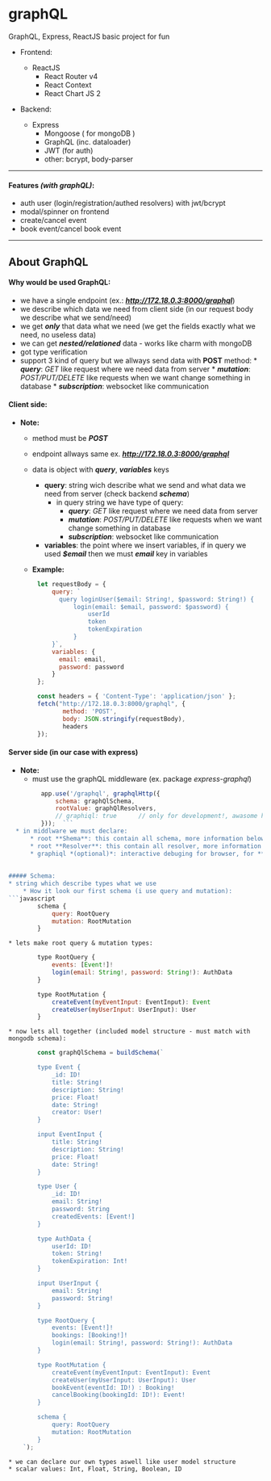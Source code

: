 # graphQL
GraphQL, Express, ReactJS basic project for fun


* Frontend: 
  * ReactJS
      * React Router v4
      * React Context
      * React Chart JS 2
      
* Backend: 
  * Express 
      * Mongoose ( for mongoDB )
      * GraphQL (inc. dataloader)
      * JWT (for auth)
      * other: bcrypt, body-parser
 
 ----------------------------------
      
#### Features *(with graphQL)*:
- auth user (login/registration/authed resolvers) with jwt/bcrypt
- modal/spinner on frontend
- create/cancel event
- book event/cancel book event

---------------------------------

## About GraphQL

#### Why would be used GraphQL:
* we have a single endpoint (ex.: ***http://172.18.0.3:8000/graphql***)
* we describe which data we need from client side (in our request body we describe what we send/need)
* we get ***only*** that data what we need (we get the fields exactly what we need, no useless data)
* we can get ***nested/relationed*** data - works like charm with mongoDB
* got type verification
* support 3 kind of query but we allways send data with **POST** method:
       * ***query***: *GET* like request where we need data from server
       * ***mutation***: *POST/PUT/DELETE* like requests when we want change something in database
       * ***subscription***: websocket like communication



#### Client side:

* **Note:**
  * method must be ***POST***
  * endpoint allways same ex. ***http://172.18.0.3:8000/graphql***
  * data is object with ***query***, ***variables*** keys
      * **query**: string wich describe what we send and what data we need from server (check backend ***schema***) 
          * in query string we have  type of query:
              * ***query***: *GET* like request where we need data from server
              * ***mutation***: *POST/PUT/DELETE* like requests when we want change something in database
              * ***subscription***: websocket like communication
      * **variables**: the point where we insert variables, if in query we used ***$email*** then we must ***email*** key in variables
  
  * **Example:**

```javascript
        let requestBody = {
            query: `
              query loginUser($email: String!, $password: String!) {
                  login(email: $email, password: $password) {
                      userId
                      token
                      tokenExpiration
                  }
            }`,
            variables: {
              email: email,
              password: password
            }
        };

        const headers = { 'Content-Type': 'application/json' };
        fetch("http://172.18.0.3:8000/graphql", { 
               method: 'POST', 
               body: JSON.stringify(requestBody), 
               headers 
        });
```


#### Server side (in our case with express)

* **Note:**
  * must use the graphQL middleware (ex. package *express-graphql*)
```javascript
         app.use('/graphql', graphqlHttp({
             schema: graphQlSchema,
             rootValue: graphQlResolvers,
             // graphiql: true      // only for development!, awasome help before you have frontend (host:port/graphiql in bworser)
         }));  ```
  * in middlware we must declare: 
      * root **Shema**: this contain all schema, more information below
      * root **Resolver**: this contain all resolver, more information below
      * graphiql *(optional)*: interactive debuging for browser, for **development only**
      
      
##### Schema:
* string which describe types what we use
    * How it look our first schema (i use query and mutation):
```javascript
        schema {
            query: RootQuery
            mutation: RootMutation
        }
```
    * lets make root query & mutation types:
```javascript   
        type RootQuery {
            events: [Event!]!
            login(email: String!, password: String!): AuthData
        }

        type RootMutation {
            createEvent(myEventInput: EventInput): Event
            createUser(myUserInput: UserInput): User
        }
```
    * now lets all together (included model structure - must match with mongodb schema):
```javascript
        const graphQlSchema = buildSchema(`

        type Event {
            _id: ID!
            title: String!
            description: String!
            price: Float!
            date: String!
            creator: User!
        }

        input EventInput {
            title: String!
            description: String!
            price: Float!
            date: String!
        }

        type User {
            _id: ID!
            email: String!
            password: String
            createdEvents: [Event!]
        }

        type AuthData {
            userId: ID!
            token: String!
            tokenExpiration: Int!
        }        

        input UserInput {
            email: String!
            password: String!
        }

        type RootQuery {
            events: [Event!]!
            bookings: [Booking!]!
            login(email: String!, password: String!): AuthData
        }

        type RootMutation {
            createEvent(myEventInput: EventInput): Event
            createUser(myUserInput: UserInput): User
            bookEvent(eventId: ID!) : Booking!
            cancelBooking(bookingId: ID!): Event!
        }

        schema {
            query: RootQuery
            mutation: RootMutation
        }
    `);
```
    * we can declare our own types aswell like user model structure
    * scalar values: Int, Float, String, Boolean, ID
